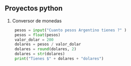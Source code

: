 ## Proyectos python

1. Conversor de monedas

   ```python
    pesos = input("Cuanto pesos Argentino tienes ?" )
    pesos = float(pesos)
    valor_dolar = 200
    dolares = pesos / valor_dolar
    dolares = round(dolares, 2)
    dolares = str(dolares)
    print("Tienes $" + dolares + "dolares")
   ```
